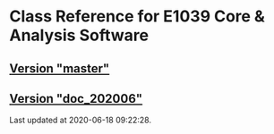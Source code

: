 # Class Reference for E1039 Core & Analysis Software
## [Version "master"](master/)
## [Version "doc_202006"](doc_202006/)
Last updated at 2020-06-18 09:22:28.
